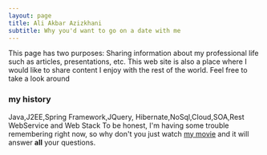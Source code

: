 ```yaml
---
layout: page
title: Ali Akbar Azizkhani
subtitle: Why you'd want to go on a date with me
---
```


This page has two purposes: Sharing information about my professional life such as articles, presentations, etc. 
This web site is also a place where I would like to share content I enjoy with the rest of the world. Feel free to take a look around

### my history
Java,J2EE,Spring Framework,JQuery,
Hibernate,NoSql,Cloud,SOA,Rest WebService and Web Stack 
To be honest, I'm having some trouble remembering right now, so why don't you just watch [my movie](http://en.wikipedia.org/wiki/The_Princess_Bride_%28film%29) and it will answer **all** your questions.